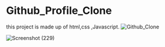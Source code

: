 # Github_Profile_Clone
this project is made up of html,css ,Javascript.
![Github_Clone](https://github.com/rishabhyadav3171/Github_Profile_Clone/assets/147372159/ff1e2f02-d21c-4731-9d74-dc13dd10f939)

![Screenshot (229)](https://github.com/rishabhyadav3171/Github_Profile_Clone/assets/147372159/86069bd9-2b7d-4716-84bb-5acfb455affa)


